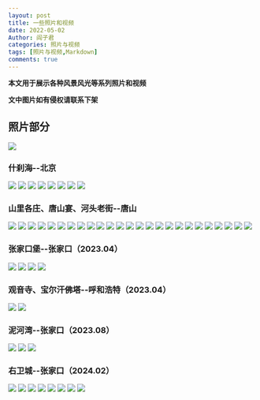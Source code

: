 ```yaml
---
layout: post
title: 一些照片和视频
date: 2022-05-02
Author: 阎子君
categories: 照片与视频
tags: [照片与视频,Markdown]
comments: true
---
```


**本文用于展示各种风景风光等系列照片和视频**

**文中图片如有侵权请联系下架**

## 照片部分

<img src="/images/China-Number-1.png"/>

### 什刹海--北京

<img src="/images/Pictures/1.jpeg"/>

<img src="/images/Pictures/2.jpeg"/>

<img src="/images/Pictures/3.jpeg"/>

<img src="/images/Pictures/4.jpeg"/>

<img src="/images/Pictures/5.jpeg"/>

<img src="/images/Pictures/6.jpeg"/>

<img src="/images/Pictures/7.jpeg"/>

<img src="/images/Pictures/8.jpeg"/>

### 山里各庄、唐山宴、河头老街--唐山

<img src="/images/Pictures/23.PNG"/>

<img src="/images/Pictures/21.PNG"/>

<img src="/images/Pictures/13.PNG"/>

<img src="/images/Pictures/28.PNG"/>

<img src="/images/Pictures/15.PNG"/>

<img src="/images/Pictures/16.PNG"/>

<img src="/images/Pictures/20.PNG"/>

<img src="/images/Pictures/22.PNG"/>

<img src="/images/Pictures/9.PNG"/>

<img src="/images/Pictures/10.PNG"/>

<img src="/images/Pictures/11.PNG"/>

<img src="/images/Pictures/12.PNG"/>

<img src="/images/Pictures/14.PNG"/>

<img src="/images/Pictures/24.PNG"/>

<img src="/images/Pictures/25.PNG"/>

<img src="/images/Pictures/26.PNG"/>

<img src="/images/Pictures/27.PNG"/>

<img src="/images/Pictures/17.PNG"/>

<img src="/images/Pictures/18.PNG"/>

<img src="/images/Pictures/19.PNG"/>

<img src="/images/Pictures/ts1.PNG"/>

<img src="/images/Pictures/ts2.PNG"/>

<img src="/images/Pictures/ts3.PNG"/>

<img src="/images/Pictures/ts4.PNG"/>

<img src="/images/Pictures/ts5.PNG"/>

### 张家口堡--张家口（2023.04）

<img src="/images/PV/zjk1.JPG"/>

<img src="/images/PV/zjk2.JPG"/>

<img src="/images/PV/zjk3.JPG"/>

<img src="/images/PV/zjk4.JPG"/>

### 观音寺、宝尔汗佛塔--呼和浩特（2023.04）

<img src="/images/PV/gys.JPG"/>

<img src="/images/PV/behft.JPG"/>

### 泥河湾--张家口（2023.08）

<img src="/images/PV/nhw1.JPG"/>

<img src="/images/PV/nhw2.JPG"/>

<img src="/images/PV/nhw3.JPG"/>

### 右卫城--张家口（2024.02）

<img src="/images/PV/ywc1.PNG"/>

<img src="/images/PV/ywc2.PNG"/>

<img src="/images/PV/ywc3.PNG"/>

<img src="/images/PV/ywc4.PNG"/>

<img src="/images/PV/ywc5.PNG"/>

<img src="/images/PV/ywc6.PNG"/>

<img src="/images/PV/ywc7.PNG"/>

<img src="/images/PV/ywc8.PNG"/>
